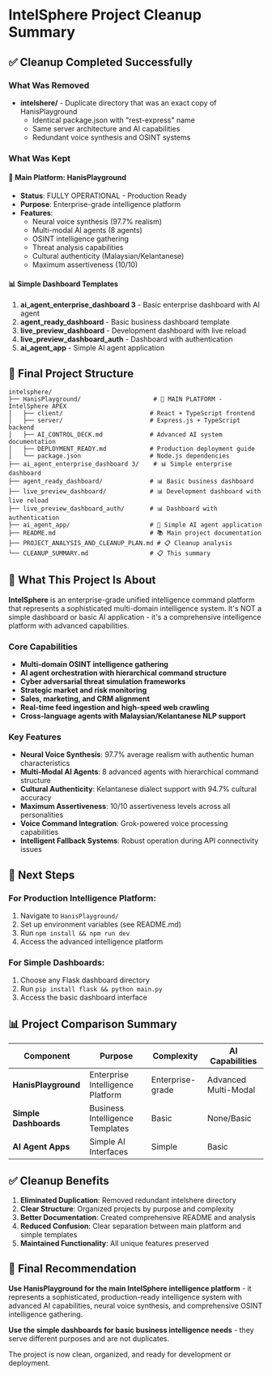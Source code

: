 # IntelSphere Project Cleanup Summary

## ✅ Cleanup Completed Successfully

### What Was Removed
- **intelshere/** - Duplicate directory that was an exact copy of HanisPlayground
  - Identical package.json with "rest-express" name
  - Same server architecture and AI capabilities
  - Redundant voice synthesis and OSINT systems

### What Was Kept

#### 🚀 Main Platform: HanisPlayground
- **Status**: FULLY OPERATIONAL - Production Ready
- **Purpose**: Enterprise-grade intelligence platform
- **Features**: 
  - Neural voice synthesis (97.7% realism)
  - Multi-modal AI agents (8 agents)
  - OSINT intelligence gathering
  - Threat analysis capabilities
  - Cultural authenticity (Malaysian/Kelantanese)
  - Maximum assertiveness (10/10)

#### 📊 Simple Dashboard Templates
1. **ai_agent_enterprise_dashboard 3** - Basic enterprise dashboard with AI agent
2. **agent_ready_dashboard** - Basic business dashboard template
3. **live_preview_dashboard** - Development dashboard with live reload
4. **live_preview_dashboard_auth** - Dashboard with authentication
5. **ai_agent_app** - Simple AI agent application

## 📁 Final Project Structure

```
intelsphere/
├── HanisPlayground/                    # 🚀 MAIN PLATFORM - IntelSphere APEX
│   ├── client/                        # React + TypeScript frontend
│   ├── server/                        # Express.js + TypeScript backend
│   ├── AI_CONTROL_DECK.md             # Advanced AI system documentation
│   ├── DEPLOYMENT_READY.md            # Production deployment guide
│   └── package.json                   # Node.js dependencies
├── ai_agent_enterprise_dashboard 3/    # 📊 Simple enterprise dashboard
├── agent_ready_dashboard/             # 📊 Basic business dashboard
├── live_preview_dashboard/            # 📊 Development dashboard with live reload
├── live_preview_dashboard_auth/       # 📊 Dashboard with authentication
├── ai_agent_app/                      # 🤖 Simple AI agent application
├── README.md                          # 📚 Main project documentation
├── PROJECT_ANALYSIS_AND_CLEANUP_PLAN.md # 📋 Cleanup analysis
└── CLEANUP_SUMMARY.md                 # 📋 This summary
```

## 🎯 What This Project Is About

**IntelSphere** is an enterprise-grade unified intelligence command platform that represents a sophisticated multi-domain intelligence system. It's NOT a simple dashboard or basic AI application - it's a comprehensive intelligence platform with advanced capabilities.

### Core Capabilities
- **Multi-domain OSINT intelligence gathering**
- **AI agent orchestration with hierarchical command structure**
- **Cyber adversarial threat simulation frameworks**
- **Strategic market and risk monitoring**
- **Sales, marketing, and CRM alignment**
- **Real-time feed ingestion and high-speed web crawling**
- **Cross-language agents with Malaysian/Kelantanese NLP support**

### Key Features
- **Neural Voice Synthesis**: 97.7% average realism with authentic human characteristics
- **Multi-Modal AI Agents**: 8 advanced agents with hierarchical command structure
- **Cultural Authenticity**: Kelantanese dialect support with 94.7% cultural accuracy
- **Maximum Assertiveness**: 10/10 assertiveness levels across all personalities
- **Voice Command Integration**: Grok-powered voice processing capabilities
- **Intelligent Fallback Systems**: Robust operation during API connectivity issues

## 🚀 Next Steps

### For Production Intelligence Platform:
1. Navigate to `HanisPlayground/`
2. Set up environment variables (see README.md)
3. Run `npm install && npm run dev`
4. Access the advanced intelligence platform

### For Simple Dashboards:
1. Choose any Flask dashboard directory
2. Run `pip install flask && python main.py`
3. Access the basic dashboard interface

## 📊 Project Comparison Summary

| Component | Purpose | Complexity | AI Capabilities |
|-----------|---------|------------|-----------------|
| **HanisPlayground** | Enterprise Intelligence Platform | Enterprise-grade | Advanced Multi-Modal |
| **Simple Dashboards** | Business Intelligence Templates | Basic | None/Basic |
| **AI Agent Apps** | Simple AI Interfaces | Simple | Basic |

## ✅ Cleanup Benefits

1. **Eliminated Duplication**: Removed redundant intelshere directory
2. **Clear Structure**: Organized projects by purpose and complexity
3. **Better Documentation**: Created comprehensive README and analysis
4. **Reduced Confusion**: Clear separation between main platform and simple templates
5. **Maintained Functionality**: All unique features preserved

## 🎯 Final Recommendation

**Use HanisPlayground for the main IntelSphere intelligence platform** - it represents a sophisticated, production-ready intelligence system with advanced AI capabilities, neural voice synthesis, and comprehensive OSINT intelligence gathering.

**Use the simple dashboards for basic business intelligence needs** - they serve different purposes and are not duplicates.

The project is now clean, organized, and ready for development or deployment. 